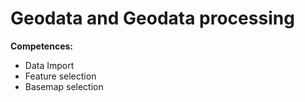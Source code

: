 # Geodata and Geodata processing
**Competences:**
* Data Import
* Feature selection
* Basemap selection